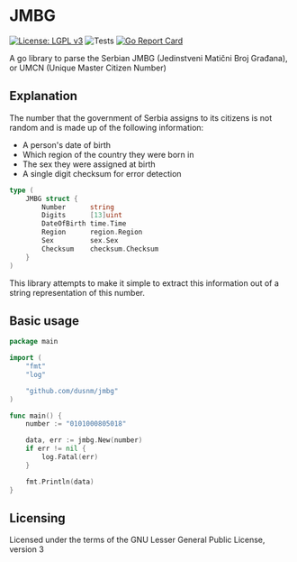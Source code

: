 # JMBG

[![License: LGPL v3](https://img.shields.io/badge/License-LGPL_v3-blue.svg)](https://github.com/dusnm/jmbg/blob/main/LICENSE)
![Tests](https://github.com/dusnm/jmbg/actions/workflows/test.yml/badge.svg?branch=main)
[![Go Report Card](https://goreportcard.com/badge/github.com/dusnm/jmbg)](https://goreportcard.com/report/github.com/dusnm/jmbg)

A go library to parse the Serbian JMBG (Jedinstveni Matični Broj Građana), or UMCN (Unique Master Citizen Number)

## Explanation
The number that the government of Serbia assigns to its citizens is not random and is made up of the following information:

* A person's date of birth
* Which region of the country they were born in
* The sex they were assigned at birth
* A single digit checksum for error detection

```go
type (
	JMBG struct {
		Number      string
		Digits      [13]uint
		DateOfBirth time.Time
		Region      region.Region
		Sex         sex.Sex
		Checksum    checksum.Checksum
	}
)
```

This library attempts to make it simple to extract this information out of a string representation of this number.

## Basic usage
```go
package main

import (
    "fmt"
    "log"

    "github.com/dusnm/jmbg"
)

func main() {
    number := "0101000805018"

    data, err := jmbg.New(number)
    if err != nil {
        log.Fatal(err)
    }

    fmt.Println(data)
}
```

## Licensing
Licensed under the terms of the GNU Lesser General Public License, version 3

